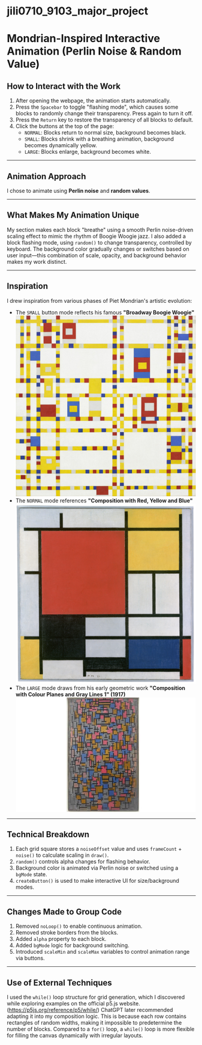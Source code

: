 # jili0710_9103_major_project
# Mondrian-Inspired Interactive Animation (Perlin Noise & Random Value)
## How to Interact with the Work

1. After opening the webpage, the animation starts automatically.
2. Press the `Spacebar` to toggle "flashing mode", which causes some blocks to randomly change their transparency. Press again to turn it off.
3. Press the `Return` key to restore the transparency of all blocks to default.
4. Click the buttons at the top of the page:
   - `NORMAL`: Blocks return to normal size, background becomes black.
   - `SMALL`: Blocks shrink with a breathing animation, background becomes dynamically yellow.
   - `LARGE`: Blocks enlarge, background becomes white.

---

## Animation Approach

I chose to animate using **Perlin noise** and **random values**.

---

## What Makes My Animation Unique

My section makes each block "breathe" using a smooth Perlin noise-driven scaling effect to mimic the rhythm of Boogie Woogie jazz. I also added a block flashing mode, using `random()` to change transparency, controlled by keyboard. The background color gradually changes or switches based on user input—this combination of scale, opacity, and background behavior makes my work distinct.

---

## Inspiration

I drew inspiration from various phases of Piet Mondrian's artistic evolution:
- The `SMALL` button mode reflects his famous **"Broadway Boogie Woogie"**
![](assets/broadway_boogie_woogie.jpeg)
- The `NORMAL` mode references **"Composition with Red, Yellow and Blue"**
![](assets/red_yellow_blue.jpg)
- The `LARGE` mode draws from his early geometric work **"Composition with Colour Planes and Gray Lines 1" (1917)**
![](assets/composition_gray_lines.jpg)

---

## Technical Breakdown

1. Each grid square stores a `noiseOffset` value and uses `frameCount` + `noise()` to calculate scaling in `draw()`.
2. `random()` controls alpha changes for flashing behavior.
3. Background color is animated via Perlin noise or switched using a `bgMode` state.
4. `createButton()` is used to make interactive UI for size/background modes.

---

## Changes Made to Group Code

1. Removed `noLoop()` to enable continuous animation.
2. Removed stroke borders from the blocks.
3. Added `alpha` property to each block.
4. Added `bgMode` logic for background switching.
5. Introduced `scaleMin` and `scaleMax` variables to control animation range via buttons.

---

## Use of External Techniques

I used the `while()` loop structure for grid generation, which I discovered while exploring examples on the official p5.js website. (https://p5js.org/reference/p5/while/) ChatGPT later recommended adapting it into my composition logic. This is because each row contains rectangles of random widths, making it impossible to predetermine the number of blocks. Compared to a `for()` loop, a `while()` loop is more flexible for filling the canvas dynamically with irregular layouts.

